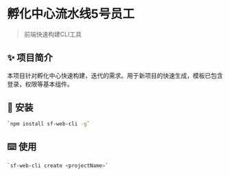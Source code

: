 # 孵化中心流水线5号员工

> 前端快速构建CLI工具

## ✨ 项目简介

本项目针对孵化中心快速构建，迭代的需求。用于新项目的快速生成，模板已包含登录，权限等基本组件。


## 🔨 安装

```bash
`npm install sf-web-cli -g`
```

## ⌨️ 使用

```bash
`sf-web-cli create <projectName>`
```

